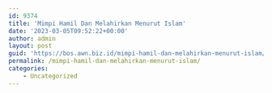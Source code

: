```yaml
---
id: 9374
title: 'Mimpi Hamil Dan Melahirkan Menurut Islam'
date: '2023-03-05T09:52:22+00:00'
author: admin
layout: post
guid: 'https://bos.awn.biz.id/mimpi-hamil-dan-melahirkan-menurut-islam/'
permalink: /mimpi-hamil-dan-melahirkan-menurut-islam/
categories:
    - Uncategorized
---
```


